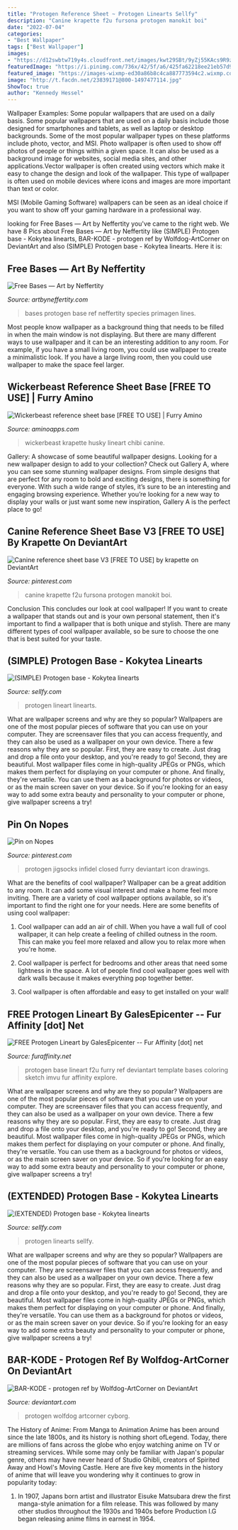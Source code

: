 ```yaml
---
title: "Protogen Reference Sheet ~ Protogen Linearts Sellfy"
description: "Canine krapette f2u fursona protogen manokit boi"
date: "2022-07-04"
categories:
- "Best Wallpaper"
tags: ["Best Wallpaper"]
images:
- "https://d12swbtw719y4s.cloudfront.net/images/kwt29SBt/9yZj55KAcs9R9z1dqRHX/zFlARK5rRY.jpeg?w=1200"
featuredImage: "https://i.pinimg.com/736x/42/5f/a6/425fa62218ee21eb57d9f65ee31f676d.jpg"
featured_image: "https://images-wixmp-ed30a86b8c4ca887773594c2.wixmp.com/intermediary/f/f9180655-878f-452d-a381-22f4d13a10e0/dbnu0mr-feb94dd0-7c66-4991-9523-a84eec683e79.jpg/v1/fill/w_1024,h_1366,q_70,strp/bar_kode___protogen_ref_by_wolfdog_artcorner_dbnu0mr-fullview.jpg"
image: "http://t.facdn.net/23839171@800-1497477114.jpg"
ShowToc: true
author: "Kennedy Hessel"
---
```



Wallpaper Examples: Some popular wallpapers that are used on a daily basis.
Some popular wallpapers that are used on a daily basis include those designed for smartphones and tablets, as well as laptop or desktop backgrounds. Some of the most popular wallpaper types on these platforms include photo, vector, and MSI. 
Photo wallpaper is often used to show off photos of people or things within a given space. It can also be used as a background image for websites, social media sites, and other applications.Vector wallpaper is often created using vectors which make it easy to change the design and look of the wallpaper. This type of wallpaper is often used on mobile devices where icons and images are more important than text or color. 

MSI (Mobile Gaming Software) wallpapers can be seen as an ideal choice if you want to show off your gaming hardware in a professional way.

	

		
looking for Free Bases — Art by Neffertity you've came to the right web. We have 8 Pics about Free Bases — Art by Neffertity like (SIMPLE) Protogen base - Kokytea linearts, BAR-KODE - protogen ref by Wolfdog-ArtCorner on DeviantArt and also (SIMPLE) Protogen base - Kokytea linearts. Here it is:
		
    
## Free Bases — Art By Neffertity

<img loading=lazy src="https://www.artbyneffertity.com/s/Protogen-Ref-Base.png" onerror="this.onerror=null;this.src='https://tse1.mm.bing.net/th?id=OIP.RQVdniS3_YDtX-AUvt7yswHaE2&amp;pid=15.1';" alt="Free Bases — Art by Neffertity">

_Source: artbyneffertity.com_

>bases protogen base ref neffertity species primagen lines. 

	

Most people know wallpaper as a background thing that needs to be filled in when the main window is not displaying. But there are many different ways to use wallpaper and it can be an interesting addition to any room. For example, if you have a small living room, you could use wallpaper to create a minimalistic look. If you have a large living room, then you could use wallpaper to make the space feel larger.

    
## Wickerbeast Reference Sheet Base [FREE TO USE] | Furry Amino

<img loading=lazy src="http://pm1.narvii.com/7291/9e3b86a0c3cd0f61c86c1dfa46f8007c6674f7e1r1-1187-673v2_uhq.jpg" onerror="this.onerror=null;this.src='https://tse3.mm.bing.net/th?id=OIP.spj9mOxX5aJoTAOr8pB5mQHaEM&amp;pid=15.1';" alt="Wickerbeast reference sheet base [FREE TO USE] | Furry Amino">

_Source: aminoapps.com_

>wickerbeast krapette husky lineart chibi canine. 

	

Gallery: A showcase of some beautiful wallpaper designs.
Looking for a new wallpaper design to add to your collection? Check out Gallery A, where you can see some stunning wallpaper designs. From simple designs that are perfect for any room to bold and exciting designs, there is something for everyone. With such a wide range of styles, it’s sure to be an interesting and engaging browsing experience. Whether you’re looking for a new way to display your walls or just want some new inspiration, Gallery A is the perfect place to go!





	
	
    
## Canine Reference Sheet Base V3 [FREE TO USE] By Krapette On DeviantArt

<img loading=lazy src="https://i.pinimg.com/736x/4a/e2/60/4ae26068cc9b8f317a40fb7623528ca6.jpg" onerror="this.onerror=null;this.src='https://tse4.mm.bing.net/th?id=OIP.PzqxN1t1mlq1NoNsZCNPGwHaEm&amp;pid=15.1';" alt="Canine reference sheet base V3 [FREE TO USE] by krapette on DeviantArt">

_Source: pinterest.com_

>canine krapette f2u fursona protogen manokit boi. 

	

Conclusion
This concludes our look at cool wallpaper! If you want to create a wallpaper that stands out and is your own personal statement, then it's important to find a wallpaper that is both unique and stylish. There are many different types of cool wallpaper available, so be sure to choose the one that is best suited for your taste.

    
## (SIMPLE) Protogen Base - Kokytea Linearts

<img loading=lazy src="https://d12swbtw719y4s.cloudfront.net/images/kwt29SBt/9yZj55KAcs9R9z1dqRHX/zFlARK5rRY.jpeg?w=1200" onerror="this.onerror=null;this.src='https://tse3.mm.bing.net/th?id=OIP._tZhjMFLgCBHa35Jx8oFQwHaE6&amp;pid=15.1';" alt="(SIMPLE) Protogen base - Kokytea linearts">

_Source: sellfy.com_

>protogen lineart linearts. 

	

What are wallpaper screens and why are they so popular?
Wallpapers are one of the most popular pieces of software that you can use on your computer. They are screensaver files that you can access frequently, and they can also be used as a wallpaper on your own device. There a few reasons why they are so popular. First, they are easy to create. Just drag and drop a file onto your desktop, and you're ready to go! Second, they are beautiful. Most wallpaper files come in high-quality JPEGs or PNGs, which makes them perfect for displaying on your computer or phone. And finally, they're versatile. You can use them as a background for photos or videos, or as the main screen saver on your device. So if you're looking for an easy way to add some extra beauty and personality to your computer or phone, give wallpaper screens a try!

    
## Pin On Nopes

<img loading=lazy src="https://i.pinimg.com/736x/42/5f/a6/425fa62218ee21eb57d9f65ee31f676d.jpg" onerror="this.onerror=null;this.src='https://tse1.mm.bing.net/th?id=OIP.6NISlKKq0JRemgrD4_5KcAHaE8&amp;pid=15.1';" alt="Pin on Nopes">

_Source: pinterest.com_

>protogen jigsocks infidel closed furry deviantart icon drawings. 

	

What are the benefits of cool wallpaper?
Wallpaper can be a great addition to any room. It can add some visual interest and make a home feel more inviting. There are a variety of cool wallpaper options available, so it's important to find the right one for your needs. Here are some benefits of using cool wallpaper: 
1. Cool wallpaper can add an air of chill. When you have a wall full of cool wallpaper, it can help create a feeling of chilled outness in the room. This can make you feel more relaxed and allow you to relax more when you're home. 

2. Cool wallpaper is perfect for bedrooms and other areas that need some lightness in the space. A lot of people find cool wallpaper goes well with dark walls because it makes everything pop together better. 

3. Cool wallpaper is often affordable and easy to get installed on your wall!

    
## FREE Protogen Lineart By GalesEpicenter -- Fur Affinity [dot] Net

<img loading=lazy src="http://t.facdn.net/23839171@800-1497477114.jpg" onerror="this.onerror=null;this.src='https://tse1.mm.bing.net/th?id=OIP.4LudoL2LFn1tvZuwp12nPgHaJy&amp;pid=15.1';" alt="FREE Protogen Lineart by GalesEpicenter -- Fur Affinity [dot] net">

_Source: furaffinity.net_

>protogen base lineart f2u furry ref deviantart template bases coloring sketch imvu fur affinity explore. 

	

What are wallpaper screens and why are they so popular?
Wallpapers are one of the most popular pieces of software that you can use on your computer. They are screensaver files that you can access frequently, and they can also be used as a wallpaper on your own device. There a few reasons why they are so popular. First, they are easy to create. Just drag and drop a file onto your desktop, and you're ready to go! Second, they are beautiful. Most wallpaper files come in high-quality JPEGs or PNGs, which makes them perfect for displaying on your computer or phone. And finally, they're versatile. You can use them as a background for photos or videos, or as the main screen saver on your device. So if you're looking for an easy way to add some extra beauty and personality to your computer or phone, give wallpaper screens a try!

    
## (EXTENDED) Protogen Base - Kokytea Linearts

<img loading=lazy src="https://d12swbtw719y4s.cloudfront.net/images/kwt29SBt/cFj66DqCc99c7rSlpXnx/6MhvkxZNlH.jpeg?w=1200" onerror="this.onerror=null;this.src='https://tse3.mm.bing.net/th?id=OIP.tsAPecp-9VMboVIprs2KLwHaDh&amp;pid=15.1';" alt="(EXTENDED) Protogen base - Kokytea linearts">

_Source: sellfy.com_

>protogen linearts sellfy. 

	

What are wallpaper screens and why are they so popular?
Wallpapers are one of the most popular pieces of software that you can use on your computer. They are screensaver files that you can access frequently, and they can also be used as a wallpaper on your own device. There a few reasons why they are so popular. First, they are easy to create. Just drag and drop a file onto your desktop, and you're ready to go! Second, they are beautiful. Most wallpaper files come in high-quality JPEGs or PNGs, which makes them perfect for displaying on your computer or phone. And finally, they're versatile. You can use them as a background for photos or videos, or as the main screen saver on your device. So if you're looking for an easy way to add some extra beauty and personality to your computer or phone, give wallpaper screens a try!

    
## BAR-KODE - Protogen Ref By Wolfdog-ArtCorner On DeviantArt

<img loading=lazy src="https://images-wixmp-ed30a86b8c4ca887773594c2.wixmp.com/intermediary/f/f9180655-878f-452d-a381-22f4d13a10e0/dbnu0mr-feb94dd0-7c66-4991-9523-a84eec683e79.jpg/v1/fill/w_1024,h_1366,q_70,strp/bar_kode___protogen_ref_by_wolfdog_artcorner_dbnu0mr-fullview.jpg" onerror="this.onerror=null;this.src='https://tse2.mm.bing.net/th?id=OIP.M0AOfROcSjn0mKQuza4-mgHaJ4&amp;pid=15.1';" alt="BAR-KODE - protogen ref by Wolfdog-ArtCorner on DeviantArt">

_Source: deviantart.com_

>protogen wolfdog artcorner cyborg. 

	

The History of Anime: From Manga to Animation
Anime has been around since the late 1800s, and its history is nothing short ofLegend. Today, there are millions of fans across the globe who enjoy watching anime on TV or streaming services. While some may only be familiar with Japan's popular genre, others may have never heard of Studio Ghibli, creators of Spirited Away and Howl's Moving Castle. Here are five key moments in the history of anime that will leave you wondering why it continues to grow in popularity today:
1) In 1907, Japans born artist and illustrator Eisuke Matsubara drew the first manga-style animation for a film release. This was followed by many other studios throughout the 1930s and 1940s before Production I.G began releasing anime films in earnest in 1954.

